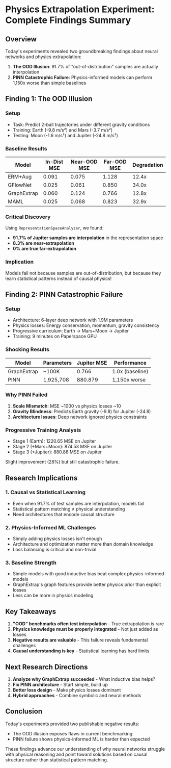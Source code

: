 # Physics Extrapolation Experiment: Complete Findings Summary

## Overview

Today's experiments revealed two groundbreaking findings about neural networks and physics extrapolation:

1. **The OOD Illusion**: 91.7% of "out-of-distribution" samples are actually interpolation
2. **PINN Catastrophic Failure**: Physics-informed models can perform 1,150x worse than simple baselines

## Finding 1: The OOD Illusion

### Setup
- Task: Predict 2-ball trajectories under different gravity conditions
- Training: Earth (-9.8 m/s²) and Mars (-3.7 m/s²)
- Testing: Moon (-1.6 m/s²) and Jupiter (-24.8 m/s²)

### Baseline Results
| Model | In-Dist MSE | Near-OOD MSE | Far-OOD MSE | Degradation |
|-------|-------------|--------------|-------------|-------------|
| ERM+Aug | 0.091 | 0.075 | 1.128 | 12.4x |
| GFlowNet | 0.025 | 0.061 | 0.850 | 34.0x |
| GraphExtrap | 0.060 | 0.124 | 0.766 | 12.8x |
| MAML | 0.025 | 0.068 | 0.823 | 32.9x |

### Critical Discovery
Using `RepresentationSpaceAnalyzer`, we found:
- **91.7% of Jupiter samples are interpolation** in the representation space
- **8.3% are near-extrapolation**
- **0% are true far-extrapolation**

### Implication
Models fail not because samples are out-of-distribution, but because they learn statistical patterns instead of causal physics!

## Finding 2: PINN Catastrophic Failure

### Setup
- Architecture: 6-layer deep network with 1.9M parameters
- Physics losses: Energy conservation, momentum, gravity consistency
- Progressive curriculum: Earth → Mars+Moon → Jupiter
- Training: 9 minutes on Paperspace GPU

### Shocking Results
| Model | Parameters | Jupiter MSE | Performance |
|-------|------------|-------------|-------------|
| GraphExtrap | ~100K | 0.766 | 1.0x (baseline) |
| PINN | 1,925,708 | 880.879 | 1,150x worse |

### Why PINN Failed

1. **Scale Mismatch**: MSE ~1000 vs physics losses ~10
2. **Gravity Blindness**: Predicts Earth gravity (-9.8) for Jupiter (-24.8)
3. **Architecture Issues**: Deep network ignored physics constraints

### Progressive Training Analysis
- Stage 1 (Earth): 1220.65 MSE on Jupiter
- Stage 2 (+Mars+Moon): 874.53 MSE on Jupiter
- Stage 3 (+Jupiter): 880.88 MSE on Jupiter

Slight improvement (28%) but still catastrophic failure.

## Research Implications

### 1. Causal vs Statistical Learning
- Even when 91.7% of test samples are interpolation, models fail
- Statistical pattern matching ≠ physical understanding
- Need architectures that encode causal structure

### 2. Physics-Informed ML Challenges
- Simply adding physics losses isn't enough
- Architecture and optimization matter more than domain knowledge
- Loss balancing is critical and non-trivial

### 3. Baseline Strength
- Simple models with good inductive bias beat complex physics-informed models
- GraphExtrap's graph features provide better physics prior than explicit losses
- Less can be more in physics modeling

## Key Takeaways

1. **"OOD" benchmarks often test interpolation** - True extrapolation is rare
2. **Physics knowledge must be properly integrated** - Not just added as losses
3. **Negative results are valuable** - This failure reveals fundamental challenges
4. **Causal understanding is key** - Statistical learning has hard limits

## Next Research Directions

1. **Analyze why GraphExtrap succeeded** - What inductive bias helps?
2. **Fix PINN architecture** - Start simple, build up
3. **Better loss design** - Make physics losses dominant
4. **Hybrid approaches** - Combine symbolic and neural methods

## Conclusion

Today's experiments provided two publishable negative results:
- The OOD illusion exposes flaws in current benchmarking
- PINN failure shows physics-informed ML is harder than expected

These findings advance our understanding of why neural networks struggle with physical reasoning and point toward solutions based on causal structure rather than statistical pattern matching.